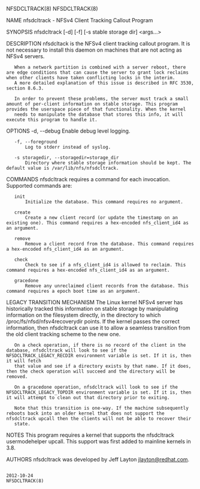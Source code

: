 NFSDCLTRACK(8)                                                                                                                                                                                 NFSDCLTRACK(8)



NAME
       nfsdcltrack - NFSv4 Client Tracking Callout Program

SYNOPSIS
       nfsdcltrack [-d] [-f] [-s stable storage dir] <command> <args...>

DESCRIPTION
       nfsdcltack is the NFSv4 client tracking callout program. It is not necessary to install this daemon on machines that are not acting as NFSv4 servers.

       When a network partition is combined with a server reboot, there are edge conditions that can cause the server to grant lock reclaims when other clients have taken conflicting locks in the interim.
       A more detailed explanation of this issue is described in RFC 3530, section 8.6.3.

       In order to prevent these problems, the server must track a small amount of per-client information on stable storage. This program provides the userspace piece of that functionality. When the kernel
       needs to manipulate the database that stores this info, it will execute this program to handle it.

OPTIONS
       -d, --debug
           Enable debug level logging.

       -f, --foreground
           Log to stderr instead of syslog.

       -s storagedir, --storagedir=storage_dir
           Directory where stable storage information should be kept. The default value is /var/lib/nfs/nfsdcltrack.

COMMANDS
       nfsdcltrack requires a command for each invocation. Supported commands are:

       init
           Initialize the database. This command requires no argument.

       create
           Create a new client record (or update the timestamp on an existing one). This command requires a hex-encoded nfs_client_id4 as an argument.

       remove
           Remove a client record from the database. This command requires a hex-encoded nfs_client_id4 as an argument.

       check
           Check to see if a nfs_client_id4 is allowed to reclaim. This command requires a hex-encoded nfs_client_id4 as an argument.

       gracedone
           Remove any unreclaimed client records from the database. This command requires a epoch boot time as an argument.

LEGACY TRANSITION MECHANISM
       The Linux kernel NFSv4 server has historically tracked this information on stable storage by manipulating information on the filesystem directly, in the directory to which
       /proc/fs/nfsd/nfsv4recoverydir points. If the kernel passes the correct information, then nfsdcltrack can use it to allow a seamless transition from the old client tracking scheme to the new one.

       On a check operation, if there is no record of the client in the database, nfsdcltrack will look to see if the NFSDCLTRACK_LEGACY_RECDIR environment variable is set. If it is, then it will fetch
       that value and see if a directory exists by that name. If it does, then the check operation will succeed and the directory will be removed.

       On a gracedone operation, nfsdcltrack will look to see if the NFSDCLTRACK_LEGACY_TOPDIR environment variable is set. If it is, then it will attempt to clean out that directory prior to exiting.

       Note that this transition is one-way. If the machine subsequently reboots back into an older kernel that does not support the nfsdcltrack upcall then the clients will not be able to recover their
       state.

NOTES
       This program requires a kernel that supports the nfsdcltrack usermodehelper upcall. This support was first added to mainline kernels in 3.8.

AUTHORS
       nfsdcltrack was developed by Jeff Layton <jlayton@redhat.com>.



                                                                                                  2012-10-24                                                                                   NFSDCLTRACK(8)
